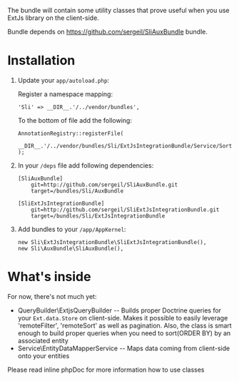 The bundle will contain some utility classes that prove useful when you use ExtJs library on the client-side.

Bundle depends on https://github.com/sergeil/SliAuxBundle bundle.

Installation
============

1. Update your ``app/autoload.php``:

    Register a namespace mapping:

    ```
    'Sli' => __DIR__.'/../vendor/bundles',
    ```

    To the bottom of file add the following:

    ```
    AnnotationRegistry::registerFile(
        __DIR__.'/../vendor/bundles/Sli/ExtJsIntegrationBundle/Service/SortingFieldAnnotations.php'
    );
    ```

2. In your ``/deps`` file add following dependencies:

    ```
    [SliAuxBundle]
        git=http://github.com/sergeil/SliAuxBundle.git
        target=/bundles/Sli/AuxBundle

    [SliExtJsIntegrationBundle]
        git=http://github.com/sergeil/SliExtJsIntegrationBundle.git
        target=/bundles/Sli/ExtJsIntegrationBundle
    ```

3. Add bundles to your ``/app/AppKernel``:
    ```
    new Sli\ExtJsIntegrationBundle\SliExtJsIntegrationBundle(),
    new Sli\AuxBundle\SliAuxBundle(),
    ```

What's inside
=============
For now, there's not much yet:

 * QueryBuilder\ExtjsQueryBuilder -- Builds proper Doctrine queries for your ``Ext.data.Store`` on client-side. Makes it possible
                                to easily leverage 'remoteFilter', 'remoteSort' as well as pagination. Also, the class is smart
                                enough to build proper queries when you need to sort(ORDER BY) by an associated entity
 * Service\EntityDataMapperService -- Maps data coming from client-side onto your entities

Please read inline phpDoc for more information how to use classes